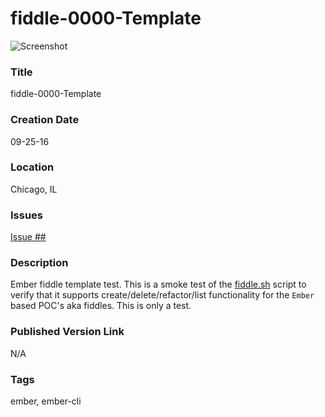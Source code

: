 fiddle-0000-Template
======

![Screenshot](screenshot.png)


### Title

fiddle-0000-Template


### Creation Date

09-25-16


### Location

Chicago, IL


### Issues

[Issue ##](https://github.com/bradyhouse/house/issues/##)


### Description

Ember fiddle template test.  This is a smoke test of the [fiddle.sh](../../scripts/fiddle.sh) script to verify that
it supports create/delete/refactor/list functionality for the `Ember` based POC's aka fiddles. This is only a test.


### Published Version Link

N/A


### Tags

ember, ember-cli
